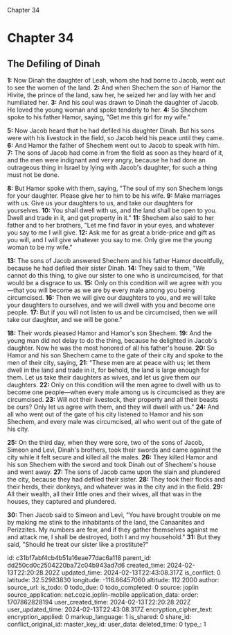 Chapter 34

# Chapter 34

## The Defiling of Dinah

**1:** Now Dinah the daughter of Leah, whom she had borne to Jacob, went out to see the women of the land.
**2:** And when Shechem the son of Hamor the Hivite, the prince of the land, saw her, he seized her and lay with her and humiliated her.
**3:** And his soul was drawn to Dinah the daughter of Jacob. He loved the young woman and spoke tenderly to her.
**4:** So Shechem spoke to his father Hamor, saying, "Get me this girl for my wife."

**5:** Now Jacob heard that he had defiled his daughter Dinah. But his sons were with his livestock in the field, so Jacob held his peace until they came.
**6:** And Hamor the father of Shechem went out to Jacob to speak with him.
**7:** The sons of Jacob had come in from the field as soon as they heard of it, and the men were indignant and very angry, because he had done an outrageous thing in Israel by lying with Jacob's daughter, for such a thing must not be done.

**8:** But Hamor spoke with them, saying, "The soul of my son Shechem longs for your daughter. Please give her to him to be his wife.
**9:** Make marriages with us. Give us your daughters to us, and take our daughters for yourselves.
**10:** You shall dwell with us, and the land shall be open to you. Dwell and trade in it, and get property in it."
**11:** Shechem also said to her father and to her brothers, "Let me find favor in your eyes, and whatever you say to me I will give.
**12:** Ask me for as great a bride-price and gift as you will, and I will give whatever you say to me. Only give me the young woman to be my wife."

**13:** The sons of Jacob answered Shechem and his father Hamor deceitfully, because he had defiled their sister Dinah.
**14:** They said to them, "We cannot do this thing, to give our sister to one who is uncircumcised, for that would be a disgrace to us.
**15:** Only on this condition will we agree with you—that you will become as we are by every male among you being circumcised.
**16:** Then we will give our daughters to you, and we will take your daughters to ourselves, and we will dwell with you and become one people.
**17:** But if you will not listen to us and be circumcised, then we will take our daughter, and we will be gone."

**18:** Their words pleased Hamor and Hamor's son Shechem.
**19:** And the young man did not delay to do the thing, because he delighted in Jacob's daughter. Now he was the most honored of all his father's house.
**20:** So Hamor and his son Shechem came to the gate of their city and spoke to the men of their city, saying,
**21:** "These men are at peace with us; let them dwell in the land and trade in it, for behold, the land is large enough for them. Let us take their daughters as wives, and let us give them our daughters.
**22:** Only on this condition will the men agree to dwell with us to become one people—when every male among us is circumcised as they are circumcised.
**23:** Will not their livestock, their property and all their beasts be ours? Only let us agree with them, and they will dwell with us."
**24:** And all who went out of the gate of his city listened to Hamor and his son Shechem, and every male was circumcised, all who went out of the gate of his city.

**25:** On the third day, when they were sore, two of the sons of Jacob, Simeon and Levi, Dinah's brothers, took their swords and came against the city while it felt secure and killed all the males.
**26:** They killed Hamor and his son Shechem with the sword and took Dinah out of Shechem's house and went away.
**27:** The sons of Jacob came upon the slain and plundered the city, because they had defiled their sister.
**28:** They took their flocks and their herds, their donkeys, and whatever was in the city and in the field.
**29:** All their wealth, all their little ones and their wives, all that was in the houses, they captured and plundered.

**30:** Then Jacob said to Simeon and Levi, "You have brought trouble on me by making me stink to the inhabitants of the land, the Canaanites and Perizzites. My numbers are few, and if they gather themselves against me and attack me, I shall be destroyed, both I and my household."
**31:** But they said, "Should he treat our sister like a prostitute?"


id: c31bf7abf4cb4b51a16eae77dac6a118
parent_id: dd250cd0c2504220ba72c04b943ad7d6
created_time: 2024-02-13T22:20:28.202Z
updated_time: 2024-02-13T22:43:08.317Z
is_conflict: 0
latitude: 32.52983830
longitude: -116.86457060
altitude: 112.2000
author: 
source_url: 
is_todo: 0
todo_due: 0
todo_completed: 0
source: joplin
source_application: net.cozic.joplin-mobile
application_data: 
order: 1707862828194
user_created_time: 2024-02-13T22:20:28.202Z
user_updated_time: 2024-02-13T22:43:08.317Z
encryption_cipher_text: 
encryption_applied: 0
markup_language: 1
is_shared: 0
share_id: 
conflict_original_id: 
master_key_id: 
user_data: 
deleted_time: 0
type_: 1